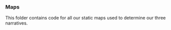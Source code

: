 ### Maps

This folder contains code for all our static maps used to determine our three narratives.
